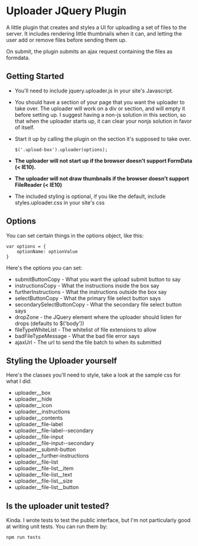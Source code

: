 # Uploader JQuery Plugin

A little plugin that creates and styles a UI for uploading a set of files to the server. It includes rendering little thumbnails
when it can, and letting the user add or remove files before sending them up.

On submit, the plugin submits an ajax request containing the files as formdata.

## Getting Started

* You'll need to include jquery.uploader.js in your site's Javascript.

* You should have a section of your page that you want the uploader to take over. The uploader will work on a div or section, and will
empty it before setting up. I suggest having a non-js solution in this section, so that when the uploader starts up, it can clear your nonjs solution in favor of itself.

* Start it up by calling the plugin on the section it's supposed to take over.

      $('.upload-box').uploader(options);

*  **The uploader will not start up if the browser doesn't support FormData (< IE10).**

*  **The uploader will not draw thumbnails if the browser doesn't support FileReader (< IE10)**

* The included styling is optional, if you like the default, include styles.uploader.css in your site's css

## Options
You can set certain things in the options object, like this:

    var options = {
        optionName: optionValue
    }

Here's the options you can set:

* submitButtonCopy - What you want the upload submit button to say
* instructionsCopy - What the instructions inside the box say
* furtherInstructions - What the instructions outside the box say
* selectButtonCopy - What the primary file select button says
* secondarySelectButtonCopy - What the secondary file select button says
* dropZone - the JQuery element where the uploader should listen for drops (defaults to $('body'))
* fileTypeWhiteList - The whitelist of file extensions to allow
* badFileTypeMessage - What the bad file error says
* ajaxUrl - The url to send the file batch to when its submitted


## Styling the Uploader yourself

Here's the classes you'll need to style, take a look at the sample css for what I did:

* uploader__box
* uploader__hide
* uploader__icon
* uploader__instructions
* uploader__contents
* uploader__file-label
* uploader__file-label--secondary
* uploader__file-input
* uploader__file-input--secondary
* uploader__submit-button
* uploader__further-instructions
* uploader__file-list
* uploader\__file-list__item
* uploader\__file-list__text
* uploader\__file-list__size
* uploader\__file-list__button

## Is the uploader unit tested?

  Kinda. I wrote tests to test the public interface, but I'm not particularly good
  at writing unit tests. You can run them by:

    npm run tests

